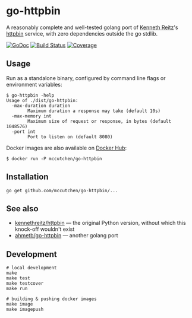 # go-httpbin

A reasonably complete and well-tested golang port of [Kenneth Reitz][kr]'s
[httpbin][httpbin-org] service, with zero dependencies outside the go stdlib.

[![GoDoc](https://godoc.org/github.com/mccutchen/go-httpbin?status.svg)](https://godoc.org/github.com/mccutchen/go-httpbin)
[![Build Status](https://travis-ci.org/mccutchen/go-httpbin.svg?branch=master)](http://travis-ci.org/mccutchen/go-httpbin)
[![Coverage](http://gocover.io/_badge/github.com/mccutchen/go-httpbin/httpbin?0)](http://gocover.io/github.com/mccutchen/go-httpbin/httpbin)

## Usage

Run as a standalone binary, configured by command line flags or environment
variables:

```
$ go-httpbin -help
Usage of ./dist/go-httpbin:
  -max-duration duration
        Maximum duration a response may take (default 10s)
  -max-memory int
        Maximum size of request or response, in bytes (default 1048576)
  -port int
        Port to listen on (default 8080)
```

Docker images are also available on [Docker Hub][docker-hub]:

```
$ docker run -P mccutchen/go-httpbin
```

## Installation

```
go get github.com/mccutchen/go-httpbin/...
```

## See also

 - [kennethreitz/httpbin][httpbin-repo] — the original Python version, without
   which this knock-off wouldn't exist
 - [ahmetb/go-httpbin][ahmet-go-httpbin] — another golang port

## Development

```
# local development
make
make test
make testcover
make run

# building & pushing docker images
make image
make imagepush
```

[kr]: https://github.com/kennethreitz
[httpbin-org]: https://httpbin.org/
[httpbin-repo]: https://github.com/kennethreitz/httpbin
[ahmet-go-httpbin]: https://github.com/ahmetb/go-httpbin
[docker-hub]: https://hub.docker.com/r/mccutchen/go-httpbin/
